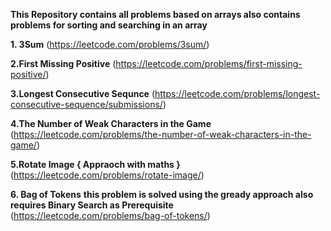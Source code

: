 **This Repository contains all problems based on arrays also contains problems for sorting and searching in an array**


**1. 3Sum**
(https://leetcode.com/problems/3sum/)

**2.First Missing Positive**
(https://leetcode.com/problems/first-missing-positive/)

**3.Longest Consecutive Sequnce**
(https://leetcode.com/problems/longest-consecutive-sequence/submissions/)

**4.The Number of Weak Characters in the Game**
(https://leetcode.com/problems/the-number-of-weak-characters-in-the-game/)

**5.Rotate Image  { Appraoch with maths }**
(https://leetcode.com/problems/rotate-image/)



**6. Bag of  Tokens**
**this problem is solved using the gready approach also requires Binary Search as Prerequisite**
(https://leetcode.com/problems/bag-of-tokens/)
